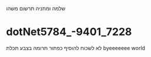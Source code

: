 שלמה ומתניה תרשום משהו
# dotNet5784_-9401_7228
לא לשכוח להוסיף כפתור תרומה
בצבע תכלת
byeeeeeee world